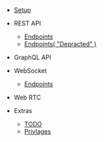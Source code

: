 * [Setup](./setup.md)

- REST API
  * [Endpoints](./rest/endpoints.md)
  * [Endpoints( "Depracted" )](./rest/old_endpoints.md)

- GraphQL API

- WebSocket
  * [Endpoints](./websocket/endpoints.md)

- Web RTC

- Extras
  * [TODO](./extras/todo.md)
  * [Privlages](./extras/privlages.md)